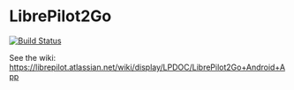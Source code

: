 # LibrePilot2Go

[![Build Status](https://travis-ci.org/MarcProe/lp2go.svg?branch=master)](https://travis-ci.org/MarcProe/lp2go)

See the wiki: https://librepilot.atlassian.net/wiki/display/LPDOC/LibrePilot2Go+Android+App